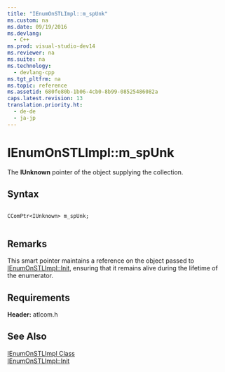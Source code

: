 ```yaml
---
title: "IEnumOnSTLImpl::m_spUnk"
ms.custom: na
ms.date: 09/19/2016
ms.devlang: 
  - C++
ms.prod: visual-studio-dev14
ms.reviewer: na
ms.suite: na
ms.technology: 
  - devlang-cpp
ms.tgt_pltfrm: na
ms.topic: reference
ms.assetid: 680fe80b-1b06-4cb0-8b99-08525486082a
caps.latest.revision: 13
translation.priority.ht: 
  - de-de
  - ja-jp
---
```

# IEnumOnSTLImpl::m_spUnk
The **IUnknown** pointer of the object supplying the collection.  
  
## Syntax  
  
```  
  
CComPtr<IUnknown> m_spUnk;  
  
```  
  
## Remarks  
 This smart pointer maintains a reference on the object passed to [IEnumOnSTLImpl::Init](../vs140/IEnumOnSTLImpl--Init.md), ensuring that it remains alive during the lifetime of the enumerator.  
  
## Requirements  
 **Header:** atlcom.h  
  
## See Also  
 [IEnumOnSTLImpl Class](../vs140/IEnumOnSTLImpl-Class.md)   
 [IEnumOnSTLImpl::Init](../vs140/IEnumOnSTLImpl--Init.md)